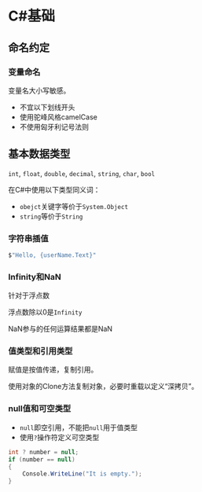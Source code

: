 # C#基础

## 命名约定

### 变量命名

变量名大小写敏感。

- 不宜以下划线开头
- 使用驼峰风格camelCase
- 不使用匈牙利记号法则

## 基本数据类型

`int`, `float`, `double`, `decimal`, `string`, `char`, `bool`

在C#中使用以下类型同义词：

- `obejct`关键字等价于`System.Object`
- `string`等价于`String`

### 字符串插值

```cs
$"Hello, {userName.Text}"
```

### Infinity和NaN

针对于浮点数

浮点数除以0是`Infinity`

NaN参与的任何运算结果都是NaN

### 值类型和引用类型

赋值是按值传递，复制引用。

使用对象的Clone方法复制对象，必要时重载以定义“深拷贝”。

### null值和可空类型

- `null`即空引用，不能把`null`用于值类型
- 使用`?`操作符定义可空类型

```cs
int ? number = null;
if (number == null)
{
    Console.WriteLine("It is empty.");
}
```
